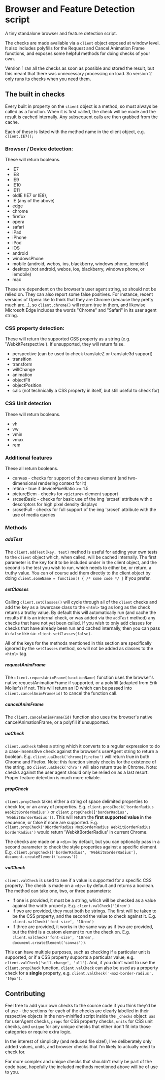 # Browser and Feature Detection script

A tiny standalone browser and feature detection script.

The checks are made available via a `client` object exposed at window level. It also includes polyfills for the Request and Cancel Animation Frame functions, and exposes some helpful methods for doing checks of your own.

Version 1 ran all the checks as soon as possible and stored the result, but this meant that there was unnecessary processing on load. So version 2 only runs its checks when you need them.

## The built in checks

Every built in property on the `client` object is a method, so must always be called as a function. When it is first called, the check will be made and the result is cached internally. Any subsequent calls are then grabbed from the cache.

Each of these is listed with the method name in the client object, e.g. `client.IE7();`

### Browser / Device detection:
These will return booleans.
- IE7
- IE8
- IE9
- IE10
- IE11
- oldIE (IE7 or IE8),
- IE (any of the above)
- edge
- chrome
- firefox
- opera
- safari
- iPad
- iPhone
- iPod
- iOS
- android
- windowsPhone
- mobile (android, webos, ios, blackberry, windows phone, iemobile)
- desktop (not android, webos, ios, blackberry, windows phone, or iemobile)
- mac

These are dependent on the browser's user agent string, so should not be relied on. They can also report some false positives. For instance, recent versions of Opera like to think that they are Chrome (because they pretty much are...), so `client.chrome()` will return true in them, and likewise Microsoft Edge includes the words "Chrome" and "Safari" in its user agent string.

### CSS property detection:
These will return the supported CSS property as a string (e.g. 'WebkitPerspective'). If unsupported, they will return false.
- perspective (can be used to check translateZ or translate3d support)
- transition
- transform
- willChange
- animation
- objectFit
- objectPosition
- calc (not technically a CSS property in itself, but still useful to check for)

### CSS Unit detection
These will return booleans.
- vh
- vw
- vmin
- vmax
- rem

### Additional features
These all return booleans.
- canvas - checks for support of the canvas element (and two-dimensional rendering context for it)
- retina - true if devicePixelRatio >= 1.5
- pictureElem - checks for `<picture>` element support
- srcsetBasic - checks for basic use of the img 'srcset' attribute with x descriptors for high pixel density displays
- srcsetFull - checks for full support of the img 'srcset' attribute with the use of media queries

### Methods

##### addTest
The `client.addTest(key, test)` method is useful for adding your own tests to the `client` object which, when called, will be cached internally. The first parameter is the key for it to be included under in the client object, and the second is the test you wish to run, which needs to either be, or return, a truthy value. You can of course add them directly to the client object by doing `client.someName = function() { /* some code */ }` if you prefer.

##### setClasses
Calling `client.setClasses()` will cycle through all of the `client` checks and add the key as a lowercase class to the `<html>` tag as long as the check returns a truthy value. By default this will automatically run (and cache the results if it is an internal check, or was added via the `addTest` method) any checks that have not yet been called. If you wish to only add classes for checks that have already been run and cached internally, then you can pass in `false` like so: `client.setClasses(false)`.

All of the keys for the methods mentioned in this section are specifically ignored by the `setClasses` method, so will not be added as classes to the `<html>` tag.

##### requestAnimFrame
The `client.requestAnimFrame(functionName)` function uses the browser's native requestAnimationFrame if supported, or a polyfill (adapted from Erik Moller's) if not. This will return an ID which can be passed into `client.cancelAnimFrame(id)` to cancel the function call.

##### cancelAnimFrame
The `client.cancelAnimFrame(id)` function also uses the browser's native cancelAnimationFrame, or a polyfill if unsupported.

##### uaCheck
`client.uaCheck` takes a string which it converts to a regular expression to do a case-insensitive check against the browser's userAgent string to return a boolean. E.g. `client.uaCheck('chrome|firefox')` will return true in both Chrome and Firefox.
Note: this function simply checks for the existence of the string, so `client.uaCheck('chro')` will also return true in Chrome.
Note: checks against the user agent should only be relied on as a last resort. Proper feature detection is much more reliable.

##### propCheck
`client.propCheck` takes either a string of space delimited properties to check for, or an array of properties. E.g. `client.propCheck('borderRadius WebkitBorderRadius')` or `client.propCheck(['borderRadius', 'WebkitBorderRadius'])`. This will return the **first supported value** in the sequence, or false if none are supported. E.g. `client.propCheck('OBorderRadius MozBorderRadius WebkitBorderRadius borderRadius')` would return 'WebkitBorderRadius' in current Chrome.

The checks are made on a `<div>` by default, but you can optionally pass in a second parameter to check the style properties against a specific element. E.g. `client.propCheck(['borderRadius', 'WebkitBorderRadius'], document.createElement('canvas'))`

##### valCheck
`client.valCheck` is used to see if a value is supported for a specific CSS property. The check is made on a `<div>` by default and returns a boolean. The method can take one, two, or three parameters:
- If one is provided, it must be a string, which will be checked as a value against the width property. E.g. `client.valCheck('10rem')`
- If two are provided, they must both be strings. The first will be taken to be the CSS property, and the second the value to check against it. E.g. `client.valCheck('font-size', '10rem')`
- If three are provided, it works in the same way as if two are provided, but the third is a custom element to run the check on. E.g. `client.valCheck('font-size', '10rem', document.createElement('canvas'))`.

This can have multiple purposes, such as checking if a particular unit is supported, or if a CSS property supports a particular value, e.g. `client.valCheck('will-change', 'all')`. And, if you don't want to use the `client.propCheck` function, `client.valCheck` can also be used as a property check for a **single** property, e.g. `client.valCheck('-moz-border-radius', '10px')`.

## Contributing

Feel free to add your own checks to the source code if you think they'd be of use - the sections for each of the checks are clearly labelled in their respective objects in the non-minified script inside the `_checks` object: `uas` for userAgent checks, `props` for CSS property checks, `units` for CSS unit checks, and `unique` for any unique checks that either don't fit into those categories or require extra logic.

In the interest of simplicity (and reduced file size!), I've deliberately only added values, units, and browser checks that I'm likely to actually need to check for.

For more complex and unique checks that shouldn't really be part of the code base, hopefully the included methods mentioned above will be of use to you.
